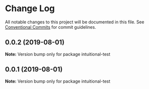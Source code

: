 # Change Log

All notable changes to this project will be documented in this file.
See [Conventional Commits](https://conventionalcommits.org) for commit guidelines.

## 0.0.2 (2019-08-01)

**Note:** Version bump only for package intuitional-test

## 0.0.1 (2019-08-01)

**Note:** Version bump only for package intuitional-test
